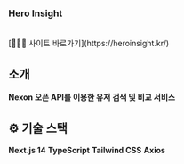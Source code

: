 <div>

### Hero Insight
<br />
[🧑🏻‍💻 사이트 바로가기](https://heroinsight.kr/) 
</div> 

## 소개
<b>Nexon 오픈 API를 이용한 유저 검색 및 비교 서비스</b> <br />

## ⚙ 기술 스택

<div>
<b>Next.js 14</b> <b>TypeScript</b> <b>Tailwind CSS</b> <b>Axios</b>
</div>

<br />

